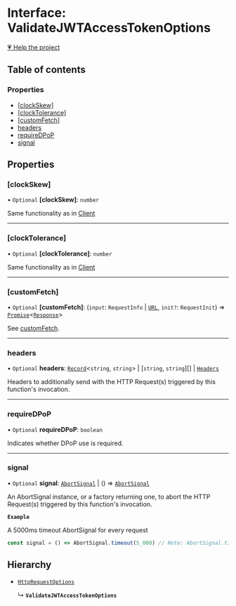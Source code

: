 # Interface: ValidateJWTAccessTokenOptions

[💗 Help the project](https://github.com/sponsors/panva)

## Table of contents

### Properties

- [[clockSkew]](ValidateJWTAccessTokenOptions.md#clockskew)
- [[clockTolerance]](ValidateJWTAccessTokenOptions.md#clocktolerance)
- [[customFetch]](ValidateJWTAccessTokenOptions.md#customfetch)
- [headers](ValidateJWTAccessTokenOptions.md#headers)
- [requireDPoP](ValidateJWTAccessTokenOptions.md#requiredpop)
- [signal](ValidateJWTAccessTokenOptions.md#signal)

## Properties

### [clockSkew]

• `Optional` **[clockSkew]**: `number`

Same functionality as in [Client](Client.md)

___

### [clockTolerance]

• `Optional` **[clockTolerance]**: `number`

Same functionality as in [Client](Client.md)

___

### [customFetch]

• `Optional` **[customFetch]**: (`input`: `RequestInfo` \| [`URL`]( https://developer.mozilla.org/docs/Web/API/URL ), `init?`: `RequestInit`) => [`Promise`]( https://developer.mozilla.org/docs/Web/JavaScript/Reference/Global_Objects/Promise )\<[`Response`]( https://developer.mozilla.org/docs/Web/API/Response )\>

See [customFetch](../variables/customFetch.md).

___

### headers

• `Optional` **headers**: [`Record`]( https://www.typescriptlang.org/docs/handbook/utility-types.html#recordkeys-type )\<`string`, `string`\> \| [`string`, `string`][] \| [`Headers`]( https://developer.mozilla.org/docs/Web/API/Headers )

Headers to additionally send with the HTTP Request(s) triggered by this function's invocation.

___

### requireDPoP

• `Optional` **requireDPoP**: `boolean`

Indicates whether DPoP use is required.

___

### signal

• `Optional` **signal**: [`AbortSignal`]( https://developer.mozilla.org/docs/Web/API/AbortSignal ) \| () => [`AbortSignal`]( https://developer.mozilla.org/docs/Web/API/AbortSignal )

An AbortSignal instance, or a factory returning one, to abort the HTTP Request(s) triggered by
this function's invocation.

**`Example`**

A 5000ms timeout AbortSignal for every request

```js
const signal = () => AbortSignal.timeout(5_000) // Note: AbortSignal.timeout may not yet be available in all runtimes.
```

## Hierarchy

- [`HttpRequestOptions`](HttpRequestOptions.md)

  ↳ **`ValidateJWTAccessTokenOptions`**

